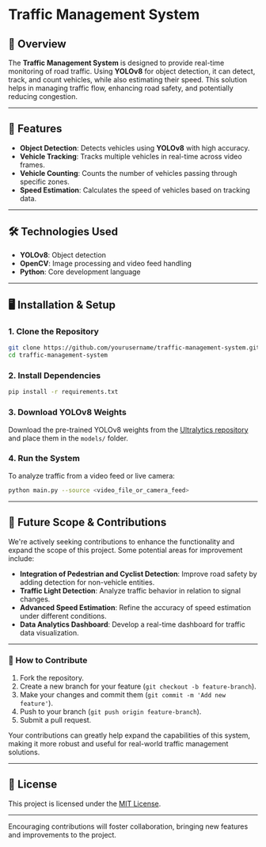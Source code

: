 # Traffic Management System

## 🚦 Overview

The **Traffic Management System** is designed to provide real-time monitoring of road traffic. Using **YOLOv8** for object detection, it can detect, track, and count vehicles, while also estimating their speed. This solution helps in managing traffic flow, enhancing road safety, and potentially reducing congestion.

---

## 🎯 Features

- **Object Detection**: Detects vehicles using **YOLOv8** with high accuracy.
- **Vehicle Tracking**: Tracks multiple vehicles in real-time across video frames.
- **Vehicle Counting**: Counts the number of vehicles passing through specific zones.
- **Speed Estimation**: Calculates the speed of vehicles based on tracking data.

---

## 🛠️ Technologies Used

- **YOLOv8**: Object detection
- **OpenCV**: Image processing and video feed handling
- **Python**: Core development language

---

## 🖥️ Installation & Setup

### 1. Clone the Repository

```bash
git clone https://github.com/yourusername/traffic-management-system.git
cd traffic-management-system
```

### 2. Install Dependencies

```bash
pip install -r requirements.txt
```

### 3. Download YOLOv8 Weights

Download the pre-trained YOLOv8 weights from the [Ultralytics repository](https://github.com/ultralytics/yolov8) and place them in the `models/` folder.

### 4. Run the System

To analyze traffic from a video feed or live camera:

```bash
python main.py --source <video_file_or_camera_feed>
```

---

## 🚀 Future Scope & Contributions

We're actively seeking contributions to enhance the functionality and expand the scope of this project. Some potential areas for improvement include:

- **Integration of Pedestrian and Cyclist Detection**: Improve road safety by adding detection for non-vehicle entities.
- **Traffic Light Detection**: Analyze traffic behavior in relation to signal changes.
- **Advanced Speed Estimation**: Refine the accuracy of speed estimation under different conditions.
- **Data Analytics Dashboard**: Develop a real-time dashboard for traffic data visualization.

---

### 🤝 How to Contribute

1. Fork the repository.
2. Create a new branch for your feature (`git checkout -b feature-branch`).
3. Make your changes and commit them (`git commit -m 'Add new feature'`).
4. Push to your branch (`git push origin feature-branch`).
5. Submit a pull request.

Your contributions can greatly help expand the capabilities of this system, making it more robust and useful for real-world traffic management solutions.

---

## 📜 License

This project is licensed under the [MIT License](LICENSE).

---

Encouraging contributions will foster collaboration, bringing new features and improvements to the project.
